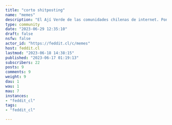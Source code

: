 ```yaml
---
title: "corto shitposting" 
name: "memes"
description: "El Ají Verde de las comunidades chilenas de internet. Pongan acá todo el shitposting que quieran. OC y ~~robado~~ recuperado permitido.Si es NSFW márquenlo como tal, ponga [NSFW]. Si es NSFL por favor igual ponganle [NSFL].Eso, pásenla bien, **sean respetuosos** y se me cuidan."
type: community
date: "2023-06-29 12:35:10"
draft: false
nsfw: false
actor_id: "https://feddit.cl/c/memes"
host: feddit.cl
lastmod: "2023-06-18 14:38:15"
published: "2023-06-17 01:19:13"
subscribers: 22
posts: 9
comments: 9
weight: 9
dau: 1
wau: 1
mau: 7
instances:
- "feddit_cl"
tags: 
- "feddit_cl"

---
```

